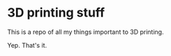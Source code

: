 3D printing stuff
=================

This is a repo of all my things important to 3D printing.

Yep. That's it.
